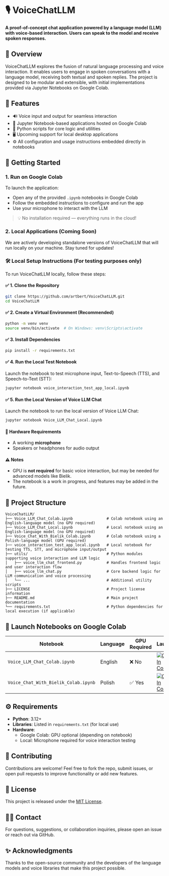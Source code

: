 # 🎙️ VoiceChatLLM

**A proof-of-concept chat application powered by a language model (LLM) with voice-based interaction. Users can speak to the model and receive spoken responses.**



## 📌 Overview

VoiceChatLLM explores the fusion of natural language processing and voice interaction. It enables users to engage in spoken conversations with a language model, receiving both textual and spoken replies. The project is designed to be modular and extensible, with initial implementations provided via Jupyter Notebooks on Google Colab.



## 🧠 Features

- 🔊 Voice input and output for seamless interaction
- 🧾 Jupyter Notebook-based applications hosted on Google Colab
- 🐍 Python scripts for core logic and utilities
- 🖥️ Upcoming support for local desktop applications
- ⚙️ All configuration and usage instructions embedded directly in notebooks



## 🚀 Getting Started

### 1. Run on Google Colab

To launch the application:

- Open any of the provided `.ipynb` notebooks in Google Colab
- Follow the embedded instructions to configure and run the app
- Use your microphone to interact with the LLM

> 💡 No installation required — everything runs in the cloud!

### 2. Local Applications (Coming Soon)

We are actively developing standalone versions of VoiceChatLLM that will run locally on your machine. Stay tuned for updates!

### 🛠️ Local Setup Instructions (For testing purposes only)

To run VoiceChatLLM locally, follow these steps:

#### ✅ 1. Clone the Repository

```bash
git clone https://github.com/artbert/VoiceChatLLM.git
cd VoiceChatLLM
```


#### ✅ 2. Create a Virtual Environment (Recommended)

```bash
python -m venv venv
source venv/bin/activate  # On Windows: venv\Scripts\activate
```



#### ✅ 3. Install Dependencies

```bash
pip install -r requirements.txt
```



#### ✅ 4. Run the Local Test Notebook

Launch the notebook to test microphone input, Text-to-Speech (TTS), and Speech-to-Text (STT):

```bash
jupyter notebook voice_interaction_test_app_local.ipynb
```


#### ✅ 5. Run the Local Version of Voice LLM Chat

Launch the notebook to run the local version of Voice LLM Chat:

```bash
jupyter notebook Voice_LLM_Chat_Local.ipynb
```



#### 🎤 Hardware Requirements

- A working **microphone**
- Speakers or headphones for audio output



#### ⚠️ Notes
- GPU is **not required** for basic voice interaction, but may be needed for advanced models like Bielik.
- The notebook is a work in progress, and features may be added in the future.



## 📂 Project Structure

```plaintext
VoiceChatLLM/
├── Voice_LLM_Chat_Colab.ipynb               # Colab notebook using an English-language model (no GPU required)
├── Voice_LLM_Chat_Local.ipynb               # Local notebook using an English-language model (no GPU required)
├── Voice_Chat_With_Bielik_Colab.ipynb       # Colab notebook using a Polish-language model (GPU required)
├── voice_interaction_test_app_local.ipynb   # Local notebook for testing TTS, STT, and microphone input/output
├── utils/                                   # Python modules supporting voice interaction and LLM logic
│   ├── voice_llm_chat_frontend.py           # Handles frontend logic and user interaction flow
│   ├── voice_llm_chat.py                    # Core backend logic for LLM communication and voice processing
│   └── ...                                  # Additional utility scripts
├── LICENSE                                  # Project license information
├── README.md                                # Main project documentation
└── requirements.txt                         # Python dependencies for local execution (if applicable)
```



## 🔗 Launch Notebooks on Google Colab

| Notebook | Language | GPU Required | Launch |
|----------|----------|--------------|--------|
| `Voice_LLM_Chat_Colab.ipynb` | English | ❌ No | [![Open In Colab](https://colab.research.google.com/assets/colab-badge.svg)](https://colab.research.google.com/github/artbert/VoiceChatLLM/blob/main/Voice_LLM_Chat_Colab.ipynb) |
| `Voice_Chat_With_Bielik_Colab.ipynb` | Polish | ✅ Yes | [![Open In Colab](https://colab.research.google.com/assets/colab-badge.svg)](https://colab.research.google.com/github/artbert/VoiceChatLLM/blob/main/Voice_Chat_With_Bielik_Colab.ipynb) |



## ⚙️ Requirements

- **Python**: 3.12+
- **Libraries**: Listed in `requirements.txt` (for local use)
- **Hardware**:
  - Google Colab: GPU optional (depending on notebook)
  - Local: Microphone required for voice interaction testing



## 📣 Contributing

Contributions are welcome! Feel free to fork the repo, submit issues, or open pull requests to improve functionality or add new features.



## 📄 License

This project is released under the [MIT License](LICENSE).



## 🙋‍♂️ Contact

For questions, suggestions, or collaboration inquiries, please open an issue or reach out via GitHub.



## ✨ Acknowledgments

Thanks to the open-source community and the developers of the language models and voice libraries that make this project possible.